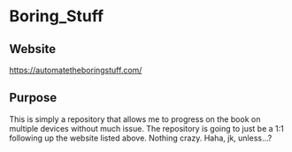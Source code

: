 # Boring_Stuff

## Website
https://automatetheboringstuff.com/

## Purpose
This is simply a repository that allows me to progress on the book on multiple devices without much issue. The repository is going to just be a 1:1 following up the website listed above. Nothing crazy. Haha, jk, unless...?
